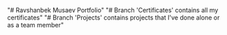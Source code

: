 "# Ravshanbek Musaev Portfolio" 
"# Branch 'Certificates' contains all my certificates"
"# Branch 'Projects' contains projects that I've done alone or as a team member"
